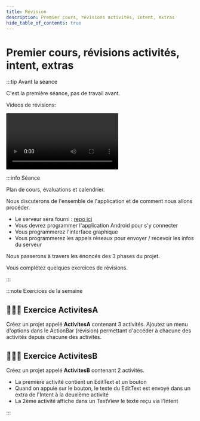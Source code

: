 ```yaml
---
title: Révision
description: Premier cours, révisions activités, intent, extras
hide_table_of_contents: true
---
```


# Premier cours, révisions activités, intent, extras


<Row>

<Column>

:::tip Avant la séance

C'est la première séance, pas de travail avant.

Videos de révisions:

<Video url="https://www.youtube.com/watch?v=qvty1jwEj-4" />

<Video url="https://www.youtube.com/watch?v=Zu2pd6vOxMM" />

:::

</Column>

<Column>

:::info Séance

Plan de cours, évaluations et calendrier.

Nous discuterons de l'ensemble de l'application et de comment nous allons procéder.

- Le serveur sera fourni : [repo ici](https://github.com/departement-info-cem/KickMyB-Server)
- Vous devrez programmer l'application Android pour s'y connecter
- Vous programmerez l'interface graphique
- Vous programmerez les appels réseaux pour envoyer / recevoir les infos du serveur

Nous passerons à travers les énoncés des 3 phases du projet.

Vous complétez quelques exercices de révisions.

:::

</Column>

</Row>

:::note Exercices de la semaine

## 🧑‍🎓🤖 Exercice ActivitesA

Créez un projet appelé **ActivitesA** contenant 3 activités. Ajoutez un menu d'options dans le ActionBar (révision) permettant d'accéder à chacune des activités depuis chacune des activités.

## 🧑‍🎓🤖 Exercice ActivitesB

Créez un projet appelé **ActivitesB** contenant 2 activités.

- La première activité contient un EditText et un bouton
- Quand on appuie sur le bouton, le texte du EditText est envoyé dans un extra de l'Intent à la deuxième activité
- La 2ème activité affiche dans un TextView le texte reçu via l'Intent

:::
